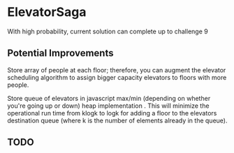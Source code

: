 # ElevatorSaga
With high probability, current solution can complete up to challenge 9

## Potential Improvements
Store array of people at each floor; therefore, you can augment the elevator scheduling algorithm to assign bigger capacity elevators to floors with more people.

Store queue of elevators in javascript max/min (depending on whether you're going up or down) heap implementation . This will minimize the operational run time from klogk to logk for adding a floor to the elevators destination queue (where k is the number of elements already in the queue).

## TODO
